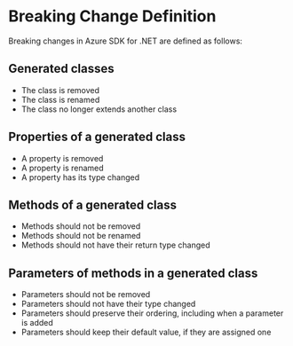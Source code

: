 # Breaking Change Definition

Breaking changes in Azure SDK for .NET are defined as follows:

## Generated classes

- The class is removed
- The class is renamed
- The class no longer extends another class

## Properties of a generated class

- A property is removed
- A property is renamed
- A property has its type changed

## Methods of a generated class
- Methods should not be removed
- Methods should not be renamed
- Methods should not have their return type changed

## Parameters of methods in a generated class
- Parameters should not be removed
- Parameters should not have their type changed
- Parameters should preserve their ordering, including when a parameter is added
- Parameters should keep their default value, if they are assigned one